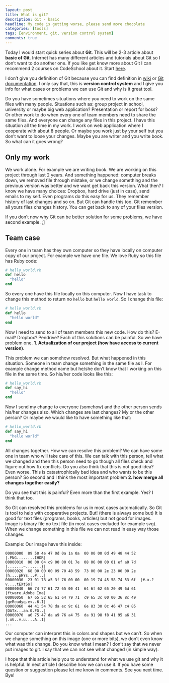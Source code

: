```yaml
---
layout: post
title: What is git?
description: Git - basic
headline: My code is getting worse, please send more chocolate
categories: [tools]
tags: [environment, git, version control system]
comments: true
---
```


Today I would start quick series about **Git**. This will be 2-3 article about **basic of Git**. Internet has many different articles and tutorials about Git so I don’t want to do another one. If you like get know more about Git I can recommend 2 courses on CodeSchool about it. Start [here](https://www.codeschool.com/courses/try-git).

I don’t give you definition of Git because you can find definition in [wiki](https://en.wikipedia.org/wiki/Git_(software)) or [Git documentation](https://git-scm.com/documentation). I only say that, this is **version control system** and I give you info for what cases or problems we can use Git and why is it great tool.

Do you have sometimes situations where you need to work on the same files with many people. Situations such as: group project in school, university or maybe big web application? Presentation or report for boss? Or other work to do when every one of team members need to share the same files. And everyone can change any files in this project. I have this situation all the time in my work. I work on web application where I cooperate with about 8 people. Or maybe you work just by your self but you don’t want to loose your changes. Maybe you are writer and you write book. So what can it goes wrong?

## Only my work

We work alone. For example we are writing book. We are working on this project through last 2 years. And something happened: computer breaks down, we removed file through mistake, or we change something and the previous version was better and we want get back this version. What then? I know we have many choices: Dropbox, hard drive (just in case), send emails to my self. Even programs do this easy for us. They remember history of last changes and so on. But Git can handle this too. Git remember all yours files changes history. You can get back to any of your files version.

If you don’t now why Git can be better solution for some problems, we have second example. ;]

## Team case

Every one in team has they own computer so they have locally on computer copy of our project. For example we have one file. We love Ruby so this file has Ruby code:

```ruby
# hello_world.rb
def hello
  "hello"
end
```

So every one have this file locally on this computer. Now I have task to change this method to return no `hello` but `hello world`. So I change this file:

```ruby
# hello_world.rb
def hello
  "hello world"
end
```

Now I need to send to all of team members this new code. How do this? E-mail? Dropbox? Pendrive? Each of this solutions can be painful. So we have problem one. **1. Actualization of our project (how have access to current version).**

This problem we can somehow resolved. But what happened in this situation. Someone in team change something in the same file as I. For example change method name but he/she don’t know that I working on this file in the same time. So his/her code looks like this:

```ruby
# hello_world.rb
def say_hi
  "hello"
end
```

Now I send my change to everyone (somehow) and the other person sends his/her changes also. Which changes are last changes? My or the other person? Or maybe we would like to have something like that:

```ruby
# hello_world.rb
def say_hi
  "hello world"
end
```

All changes together. How we can resolve this problem? We can have some one in team who will take care of this. We can talk with this person, tell what we changed and then this person need to go though all files check and figure out how fix conflicts. Do you also think that this is not good idea? Even worse. This is catastrophically bad idea and who wants to be this person? So second and I think the most important problem **2. how merge all changes together easily?**

Do you see that this is painful? Even more than the first example. Yes? I think that too.

So Git can resolved this problems for us in most cases automatically. So Git is tool to help with cooperative projects. But! (there is always some but) It is good for text files (programs, books, articles) but not good for images. Image is binary file no text file (in most cases excluded for example svg). When we change something in this file we can not read in easy way those changes.

Example:
Our image have this inside:

```
00000000  89 50 4e 47 0d 0a 1a 0a  00 00 00 0d 49 48 44 52  |.PNG........IHDR|
00000010  00 00 04 c9 00 00 01 7e  08 06 00 00 01 ef a0 7d  |.......~.......}|
00000020  68 00 00 00 09 70 48 59  73 00 00 2e 23 00 00 2e  |h....pHYs...#...|
00000030  23 01 78 a5 3f 76 00 00  00 19 74 45 58 74 53 6f  |#.x.?v....tEXtSo|
00000040  66 74 77 61 72 65 00 41  64 6f 62 65 20 49 6d 61  |ftware.Adobe Ima|
00000050  67 65 52 65 61 64 79 71  c9 65 3c 00 00 36 8c 49  |geReadyq.e<..6.I|
00000060  44 41 54 78 da ec 9c 61  6e 83 30 0c 46 47 c4 85  |DATx...an.0.FG..|
00000070  a6 75 47 da a9 76 a4 75  da 91 98 f8 41 95 a6 31  |.uG..v.u....A..1|
...
```

Our computer can interpret this in colors and shapes but we can’t. So when we change something on this image (one or more bits), we don’t even know what was this change. Do you know what I mean? I don’t say that we never put images to git. I say that we can not see what changed (in simple way).

I hope that this article help you to understand for what we use git and why it is helpful. In next article I describe how we can use it. If you have some question or suggestion please let me know in comments. See you next time. Bye!
